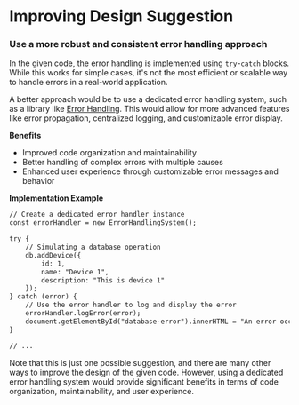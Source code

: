 **Improving Design Suggestion**
=========================

### **Use a more robust and consistent error handling approach**

In the given code, the error handling is implemented using `try`-`catch` blocks. While this works for simple cases, it's not the most efficient or scalable way to handle errors in a real-world application.

A better approach would be to use a dedicated error handling system, such as a library like [Error Handling](https://developer.mozilla.org/en-US/docs/Web/JavaScript/Guide/Error_handling#Error_Handling_Systems). This would allow for more advanced features like error propagation, centralized logging, and customizable error display.

**Benefits**

* Improved code organization and maintainability
* Better handling of complex errors with multiple causes
* Enhanced user experience through customizable error messages and behavior

**Implementation Example**
```html
// Create a dedicated error handler instance
const errorHandler = new ErrorHandlingSystem();

try {
    // Simulating a database operation
    db.addDevice({
        id: 1,
        name: "Device 1",
        description: "This is device 1"
    });
} catch (error) {
    // Use the error handler to log and display the error
    errorHandler.logError(error);
    document.getElementById("database-error").innerHTML = "An error occurred while adding a device.";
}

// ...
```

Note that this is just one possible suggestion, and there are many other ways to improve the design of the given code. However, using a dedicated error handling system would provide significant benefits in terms of code organization, maintainability, and user experience.